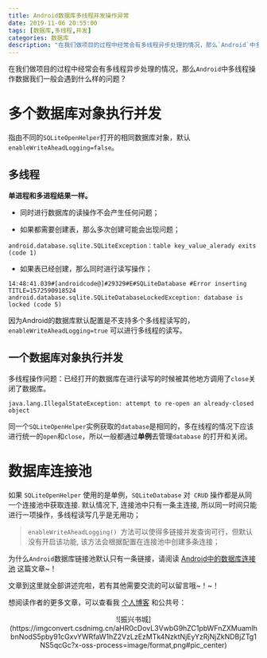 ```yaml
---
title: Android数据库多线程并发操作异常
date: 2019-11-06 20:55:00
tags: [数据库,多线程,并发]
categories: 数据库
description: "在我们做项目的过程中经常会有多线程异步处理的情况，那么`Android`中多线程操作数据我们一般会遇到什么样的问题？"
---
```


在我们做项目的过程中经常会有多线程异步处理的情况，那么`Android`中多线程操作数据我们一般会遇到什么样的问题？

# 多个数据库对象执行并发

指由不同的`SQLiteOpenHelper`打开的相同数据库对象，默认`enableWriteAheadLogging=false`。

## 多线程

**单进程和多进程结果一样。**

- 同时进行数据库的读操作不会产生任何问题；

- 如果都需要创建表，那么多次创建可能会出现问题；

```log
android.database.sqlite.SQLiteException：table key_value_alerady exits (code 1)
```

- 如果表已经创建，那么同时进行读写操作；

```log
14:48:41.039#[androidcode@]#29329#E#SQLiteDatabase #Error inserting TITLE=1572590918524
android.database.sqlite.SQLiteDatabaseLockedException: database is locked (code 5)
```

因为Android的数据库默认配置是不支持多个多线程读写的，`enableWriteAheadLogging=true` 可以进行多线程的读写。



## 一个数据库对象执行并发


多线程操作问题：已经打开的数据库在进行读写的时候被其他地方调用了`close`关闭了数据库。
```log
java.lang.IllegalStateException: attempt to re-open an already-closed object
```

同一个`SQLiteOpenHelper`实例获取的`database`是相同的，多在线程的情况下应该进行统一的`open`和`close`，所以一般都通过**单例**去管理`database` 的打开和关闭。



# 数据库连接池

如果 `SQLiteOpenHelper` 使用的是单例，`SQLiteDatabase` 对` CRUD` 操作都是从同一个连接池中获取连接. 默认情况下, 连接池中只有一条主连接, 所以同一时间只能进行一项操作，多线程读写几乎是无用功；

> `enableWriteAheadLogging() `方法可以使得多链接并发查询可行，但默认没有开启该功能, 该方法会根据配置在连接池中创建多条连接；


为什么`Android`数据库链接池默认只有一条链接，请阅读 [Android中的数据库连接池](https://dandanlove.blog.csdn.net/article/details/102876043) 这篇文章~！


文章到这里就全部讲述完啦，若有其他需要交流的可以留言哦~！~！

想阅读作者的更多文章，可以查看我 [个人博客](http://dandanlove.com/) 和公共号：

<center>
![振兴书城](https://imgconvert.csdnimg.cn/aHR0cDovL3VwbG9hZC1pbWFnZXMuamlhbnNodS5pby91cGxvYWRfaW1hZ2VzLzEzMTk4NzktNjEyYzRjNjZkNDBjZTg1NS5qcGc?x-oss-process=image/format,png#pic_center)</center>